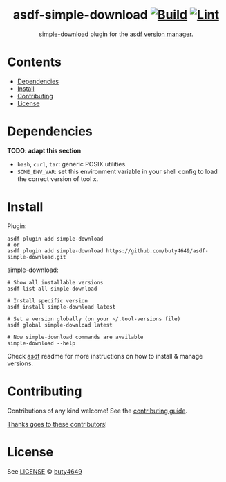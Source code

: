 <div align="center">

# asdf-simple-download [![Build](https://github.com/buty4649/asdf-simple-download/actions/workflows/build.yml/badge.svg)](https://github.com/buty4649/asdf-simple-download/actions/workflows/build.yml) [![Lint](https://github.com/buty4649/asdf-simple-download/actions/workflows/lint.yml/badge.svg)](https://github.com/buty4649/asdf-simple-download/actions/workflows/lint.yml)

[simple-download](https://github.com/buty4649/asdf-simple-download/) plugin for the [asdf version manager](https://asdf-vm.com).

</div>

# Contents

- [Dependencies](#dependencies)
- [Install](#install)
- [Contributing](#contributing)
- [License](#license)

# Dependencies

**TODO: adapt this section**

- `bash`, `curl`, `tar`: generic POSIX utilities.
- `SOME_ENV_VAR`: set this environment variable in your shell config to load the correct version of tool x.

# Install

Plugin:

```shell
asdf plugin add simple-download
# or
asdf plugin add simple-download https://github.com/buty4649/asdf-simple-download.git
```

simple-download:

```shell
# Show all installable versions
asdf list-all simple-download

# Install specific version
asdf install simple-download latest

# Set a version globally (on your ~/.tool-versions file)
asdf global simple-download latest

# Now simple-download commands are available
simple-download --help
```

Check [asdf](https://github.com/asdf-vm/asdf) readme for more instructions on how to
install & manage versions.

# Contributing

Contributions of any kind welcome! See the [contributing guide](contributing.md).

[Thanks goes to these contributors](https://github.com/buty4649/asdf-simple-download/graphs/contributors)!

# License

See [LICENSE](LICENSE) © [buty4649](https://github.com/buty4649/)
